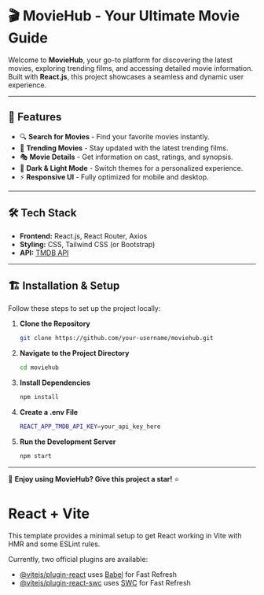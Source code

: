 # 🎬 MovieHub - Your Ultimate Movie Guide

Welcome to **MovieHub**, your go-to platform for discovering the latest movies, exploring trending films, and accessing detailed movie information. Built with **React.js**, this project showcases a seamless and dynamic user experience.

---

## 🚀 Features

- 🔍 **Search for Movies** - Find your favorite movies instantly.
- 📌 **Trending Movies** - Stay updated with the latest trending films.
- 🎭 **Movie Details** - Get information on cast, ratings, and synopsis.
- 🌙 **Dark & Light Mode** - Switch themes for a personalized experience.
- ⚡ **Responsive UI** - Fully optimized for mobile and desktop.

---

## 🛠️ Tech Stack

- **Frontend:** React.js, React Router, Axios
- **Styling:** CSS, Tailwind CSS (or Bootstrap)
- **API:** [TMDB API](https://www.themoviedb.org/)

---

## 🏗️ Installation & Setup

Follow these steps to set up the project locally:

1. **Clone the Repository**
   ```sh
   git clone https://github.com/your-username/moviehub.git
   ```

2. **Navigate to the Project Directory**
   ```sh
   cd moviehub
   ```

3. **Install Dependencies**
   ```sh
   npm install
   ```

4. **Create a .env File**
   ```sh
   REACT_APP_TMDB_API_KEY=your_api_key_here
   ```

5. **Run the Development Server**
   ```sh
   npm start
   ```

---

🌟 **Enjoy using MovieHub? Give this project a star!** ⭐






# React + Vite

This template provides a minimal setup to get React working in Vite with HMR and some ESLint rules.

Currently, two official plugins are available:

- [@vitejs/plugin-react](https://github.com/vitejs/vite-plugin-react/blob/main/packages/plugin-react/README.md) uses [Babel](https://babeljs.io/) for Fast Refresh
- [@vitejs/plugin-react-swc](https://github.com/vitejs/vite-plugin-react-swc) uses [SWC](https://swc.rs/) for Fast Refresh
